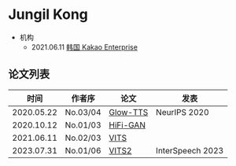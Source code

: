 # Jungil Kong

- 机构
  - 2021.06.11 [韩国 Kakao Enterprise](../Institutions/KOR-Kakao_Enterprise.md)

## 论文列表

| 时间 | 作者序 | 论文 | 发表 |
|:-:|:-:|---|---|
| 2020.05.22 | No.03/04 | [Glow-TTS](../Models/TTS2_Acoustic/2020.05.22_Glow-TTS.md) | NeurIPS 2020 |
| 2020.10.12 | No.01/03 | [HiFi-GAN](../Models/TTS3_Vocoder/2020.10.12_HiFi-GAN.md) |
| 2021.06.11 | No.02/03 | [VITS](../Models/E2E/2021.06.11_VITS.md) |
| 2023.07.31 | No.01/06 | [VITS2](../Models/E2E/2023.07.31_VITS2.md) | InterSpeech 2023 |